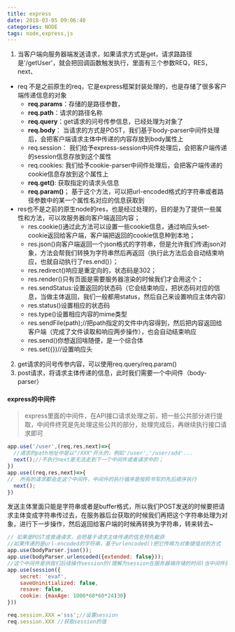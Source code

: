 ```yaml
---
title: express
date: 2018-03-05 09:06:40
categories: NODE
tags: node,express,js
---
```


1. 当客户端向服务器端发送请求，如果请求方式是get，请求路路径是'/getUser'，就会把回调函数触发执行，里面有三个参数REQ，RES，next、

- req  不是之前原生的req，它是express框架封装处理的，也是存储了很多客户端传递信息的对象
  - **req.params**：存储的是路径参数，
  - **req.path**：请求的路径名称
  - **req.query**：get请求的问号传参信息，已经处理为对象了
  - **req.body**： 当请求的方式是POST，我们基于body-parser中间件处理后，会把客户端请求主体中传递的内容存放到body属性上
  - req.session： 我们给予express-session中间件处理后，会把客户端传递的session信息存放到这个属性
  - req.cookies: 我们给予cookie-parser中间件处理后，会把客户端传递的cookie信息存放到这个属性上
  - **req.get()**: 获取指定的请求头信息
  - **req.param()**； 基于这个方法，可以把url-encoded格式的字符串或者路径参数中的某一个属性名对应的信息获取到
- res也不是之前的原生node的res，也是经过处理的，目的是为了提供一些属性和方法，可以攻服务器向客户端返回内容；
  - res.cookie()通过此方法可以设置一些cookie信息，通过响应头set-cookie返回给客户端，客户端把返回的cookie信息种到本地；
  - res.json()向客户端返回一个json格式的字符串，但是允许我们传递json对象，方法会帮我们转换为字符串然后再返回（执行此方法后会自动结束响应，也就自动执行了res.end()）；
  - res.redirect()响应是重定向的，状态码是302；
  - res.render()只有页面是需要服务器渲染的时候我们才会用这个；
  - res.sendStatus:设置返回的状态码（它会结束响应，把状态码对应的信息，当做主体返回，我们一般都用status，然后自己来设置响应主体内容）
  - res.status()设置相应的状态码
  - res.type()设置相应内容的mime类型
  - res.sendFile(path);//把path指定的文件中内容得到，然后把内容返回给客户端（完成了文件读取和响应两步操作），也会自动结束响应
  - res.send()你想返回啥随便，是一个综合体
  - res.set({})//设置响应头

2. get请求的问号传参内容，可以使用req.query/req.param()
3. post请求，将请求主体传递的信息，此时我们需要一个中间件（body-parser）



#### express的中间件

> express里面的中间件，在API接口请求处理之前，把一些公共部分进行提取，中间件终究是先处理这些公共的部分，处理完成后，再继续执行接口请求即可

```javascript
app.use('/user',(req,res,next)=>{
  //请求的path地址中是以"/XXX"开头的，例如'/user','/user/add'...
  next();//不执行next是无法走到下一个中间件或者请求中的；
})
app.use((req,res,next)=>{
//  所有的请求都会走这个中间件，中间件的执行循序是按照书写的先后顺序执行
  next();
})
```

发送主体里面只能是字符串或者是buffer格式，所以我们POST发送的时候要把请求主体变成字符串传过去，在服务器后台获取的时候我们再把这个字符串处理为对象，进行下一步操作，然后返回给客户端的时候再转换为字符串，转来转去~

```javascript
// 如果是POST或普通请求，会把基于请求主体传递的信息预先截获
//如果传递的是url-encoded的字符串，基于urlencoded()把它传唤为对象键值对的方式
app.use(bodyParser.json());
app.use(bodyParser.urlencoded({extended: false}));
//这个中间件是供我们后续操作session的(理解为session在服务器端存储的时间)当中间件执行完成后会在req挂载一个session的属性，用来操作session
app.use(session({
    secret: 'evaf',
    saveUninitialized: false,
    resave: false,
    cookie: {maxAge: 1000*60*60*24)30}
}))

req.session.XXX ='sss';//设置session
req.session.XXX //获取session的值
```


